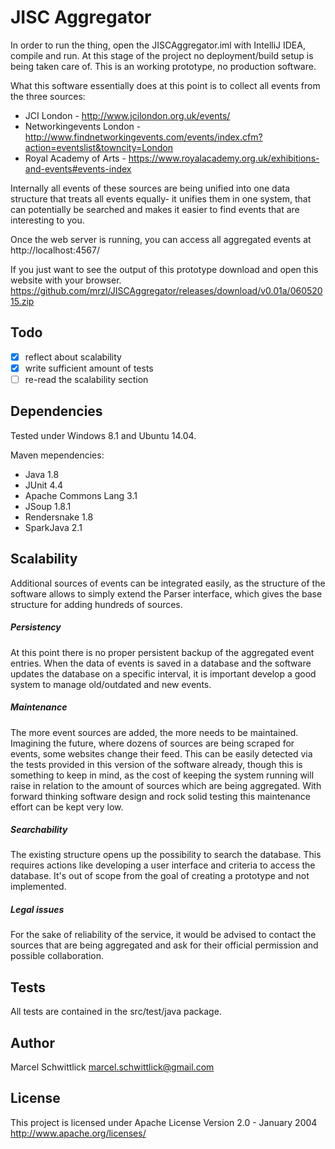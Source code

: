 JISC Aggregator
===============
In order to run the thing, open the JISCAggregator.iml with IntelliJ IDEA, compile and run. At this stage of the project
no deployment/build setup is being taken care of. This is an working prototype, no production software.

What this software essentially does at this point is to collect all events from the three sources:
* JCI London - http://www.jcilondon.org.uk/events/
* Networkingevents London - http://www.findnetworkingevents.com/events/index.cfm?action=eventslist&towncity=London
* Royal Academy of Arts - https://www.royalacademy.org.uk/exhibitions-and-events#events-index

Internally all events of these sources are being unified into one data structure that treats all events equally- it 
unifies them in one system, that can potentially be searched and makes it easier to find events that are interesting
to you.

Once the web server is running, you can access all aggregated events at http://localhost:4567/

If you just want to see the output of this prototype download and open this website with your browser.
https://github.com/mrzl/JISCAggregator/releases/download/v0.01a/06052015.zip

Todo
----
- [x] reflect about scalability
- [x] write sufficient amount of tests
- [ ] re-read the scalability section

Dependencies
------------
Tested under Windows 8.1 and Ubuntu 14.04.

Maven mependencies:
- Java 1.8
- JUnit 4.4
- Apache Commons Lang 3.1
- JSoup 1.8.1
- Rendersnake 1.8
- SparkJava 2.1

Scalability
-----------
Additional sources of events can be integrated easily, as the structure of the software allows to simply extend the
Parser interface, which gives the base structure for adding hundreds of sources. 

##### Persistency
At this point there is no proper persistent backup of the aggregated event entries.
When the data of events is saved in a database and the software updates the database on a specific interval, it is
important develop a good system to manage old/outdated and new events.

##### Maintenance
The more event sources are added, the more needs to be maintained. Imagining the future, where dozens of sources
are being scraped for events, some websites change their feed. This can be easily detected via the tests provided in this
version of the software already, though this is something to keep in mind, as the cost of keeping the system running
will raise in relation to the amount of sources which are being aggregated. With forward thinking software design
and rock solid testing this maintenance effort can be kept very low.

##### Searchability
The existing structure opens up the possibility to search the database. This requires actions like developing a user
interface and criteria to access the database. It's out of scope from the goal of creating a prototype and not implemented.

##### Legal issues
For the sake of reliability of the service, it would be advised to contact the sources that are being aggregated and 
ask for their official permission and possible collaboration.

Tests
-----
All tests are contained in the src/test/java package.

Author
------
Marcel Schwittlick
marcel.schwittlick@gmail.com

License
-------
This project is licensed under Apache License Version 2.0 - January 2004
http://www.apache.org/licenses/

